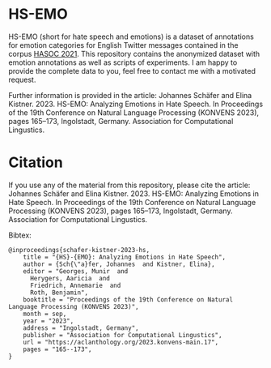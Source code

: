 # HS-EMO #

HS-EMO (short for hate speech and emotions) is a dataset of annotations for emotion categories for English Twitter messages contained in the corpus [HASOC 2021](https://hasocfire.github.io/hasoc/2021/dataset.html). This repository contains the anonymized dataset with emotion annotations as well as scripts of experiments. I am happy to provide the complete data to you, feel free to contact me with a motivated request.

Further information is provided in the article: Johannes Schäfer and Elina Kistner. 2023. HS-EMO: Analyzing Emotions in Hate Speech. In Proceedings of the 19th Conference on Natural Language Processing (KONVENS 2023), pages 165–173, Ingolstadt, Germany. Association for Computational Lingustics.

# Citation # 

If you use any of the material from this repository, please cite the article: Johannes Schäfer and Elina Kistner. 2023. HS-EMO: Analyzing Emotions in Hate Speech. In Proceedings of the 19th Conference on Natural Language Processing (KONVENS 2023), pages 165–173, Ingolstadt, Germany. Association for Computational Lingustics.

Bibtex:
```text
@inproceedings{schafer-kistner-2023-hs,
    title = "{HS}-{EMO}: Analyzing Emotions in Hate Speech",
    author = {Sch{\"a}fer, Johannes  and Kistner, Elina},
    editor = "Georges, Munir  and
      Herygers, Aaricia  and
      Friedrich, Annemarie  and
      Roth, Benjamin",
    booktitle = "Proceedings of the 19th Conference on Natural Language Processing (KONVENS 2023)",
    month = sep,
    year = "2023",
    address = "Ingolstadt, Germany",
    publisher = "Association for Computational Lingustics",
    url = "https://aclanthology.org/2023.konvens-main.17",
    pages = "165--173",
}
```

